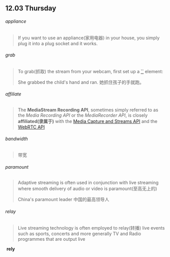 ## 12.03	Thursday

###### appliance 

> If you want to use an appliance(家用电器) in your house, you simply plug it into a plug socket and it works.

###### grab

> To grab(抓取) the stream from your webcam, first set up a [``](https://developer.mozilla.org/en-US/docs/Web/HTML/Element/video) element:
>
> She grabbed the child's hand and ran.
> 	她抓住孩子的手就跑。

###### affiliate

> The **MediaStream Recording API**, sometimes simply referred to as the *Media Recording API* or the *MediaRecorder API*, is closely **affiliated(隶属于)** with the [Media Capture and Streams API](https://developer.mozilla.org/en-US/docs/Web/API/Media_Streams_API) and the [WebRTC API](https://developer.mozilla.org/en-US/docs/Web/API/WebRTC_API)

###### bandwidth 

> 带宽

###### paramount

> Adaptive streaming is often used in conjunction with live streaming where smooth delivery of audio or video is paramount(至高无上的)
>
> China's paramount leader
> 	中国的最高领导人

###### relay

> Live streaming technology is often employed to relay(转播) live events such as sports, concerts and more generally TV and Radio programmes that are output live

​	**rely**

